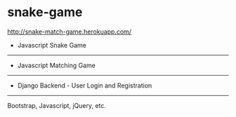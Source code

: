 snake-game
==========

http://snake-match-game.herokuapp.com/

* Javascript Snake Game
-----------------------
* Javascript Matching Game
--------------------------
* Django Backend - User Login and Registration
----------------------------------------------

Bootstrap, Javascript, jQuery, etc.
